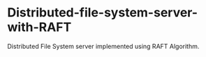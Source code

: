 # Distributed-file-system-server-with-RAFT
Distributed File System server implemented using RAFT Algorithm.
